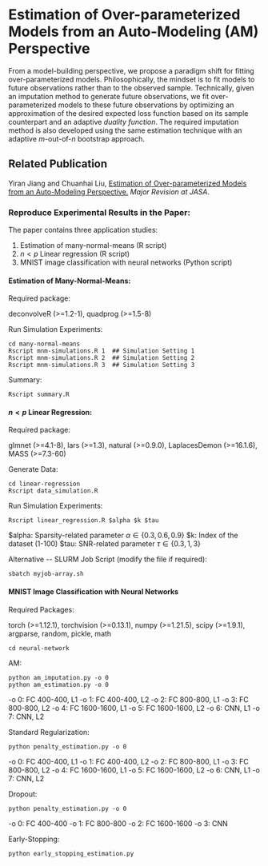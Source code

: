 Estimation of Over-parameterized Models from an Auto-Modeling (AM) Perspective
===============================================================
From a model-building perspective, we propose a paradigm shift for fitting over-parameterized models. Philosophically, the mindset is to fit models to future observations rather than to the observed sample. Technically, given an imputation method to generate future observations, we fit over-parameterized models to these future observations by optimizing an approximation of the desired expected loss function based on its sample counterpart and an adaptive *duality function*. The required imputation method is also developed using the same estimation technique with an adaptive $m\text{-out-of-}n$ bootstrap approach.

## Related Publication

Yiran Jiang and Chuanhai Liu, [Estimation of Over-parameterized Models from an Auto-Modeling Perspective.](https://arxiv.org/pdf/2206.01824) *Major Revision at JASA*.


### Reproduce Experimental Results in the Paper:
 
 The paper contains three application studies:

1. Estimation of many-normal-means (R script)
2. $n < p$ Linear regression (R script)
3. MNIST image classification with neural networks (Python script)

#### Estimation of Many-Normal-Means:

Required package:  

deconvolveR (>=1.2-1), quadprog (>=1.5-8)

Run Simulation Experiments:
```{R}
cd many-normal-means
Rscript mnm-simulations.R 1  ## Simulation Setting 1
Rscript mnm-simulations.R 2  ## Simulation Setting 2
Rscript mnm-simulations.R 3  ## Simulation Setting 3
```

Summary:
```{R}
Rscript summary.R
```

#### $n < p$ Linear Regression:

Required package:  

glmnet (>=4.1-8), lars (>=1.3), natural (>=0.9.0), LaplacesDemon (>=16.1.6), MASS (>=7.3-60)

Generate Data:
```{R}
cd linear-regression
Rscript data_simulation.R
```

Run Simulation Experiments:
```{R}
Rscript linear_regression.R $alpha $k $tau 
```
$alpha: Sparsity-related parameter $\alpha \in \{0.3,0.6,0.9\}$
$k: Index of the dataset (1-100)
$tau: SNR-related parameter $\tau \in \{0.3,1,3\}$ 

Alternative -- SLURM Job Script (modify the file if required):
```{sh}
sbatch myjob-array.sh
```

#### MNIST Image Classification with Neural Networks

Required Packages:

torch (>=1.12.1), torchvision (>=0.13.1), numpy (>=1.21.5), scipy (>=1.9.1), argparse, random, pickle, math

```{python}
cd neural-network
```
AM:

```{python}
python am_imputation.py -o 0
python am_estimation.py -o 0
```
-o 0: FC 400-400, L1
-o 1: FC 400-400, L2
-o 2: FC 800-800, L1
-o 3: FC 800-800, L2
-o 4: FC 1600-1600, L1
-o 5: FC 1600-1600, L2
-o 6: CNN, L1
-o 7: CNN, L2


Standard Regularization:

```{python}
python penalty_estimation.py -o 0
```

-o 0: FC 400-400, L1
-o 1: FC 400-400, L2
-o 2: FC 800-800, L1
-o 3: FC 800-800, L2
-o 4: FC 1600-1600, L1
-o 5: FC 1600-1600, L2
-o 6: CNN, L1
-o 7: CNN, L2

Dropout:
```{python}
python penalty_estimation.py -o 0
```
-o 0: FC 400-400
-o 1: FC 800-800
-o 2: FC 1600-1600
-o 3: CNN


Early-Stopping:
```{python}
python early_stopping_estimation.py
```
